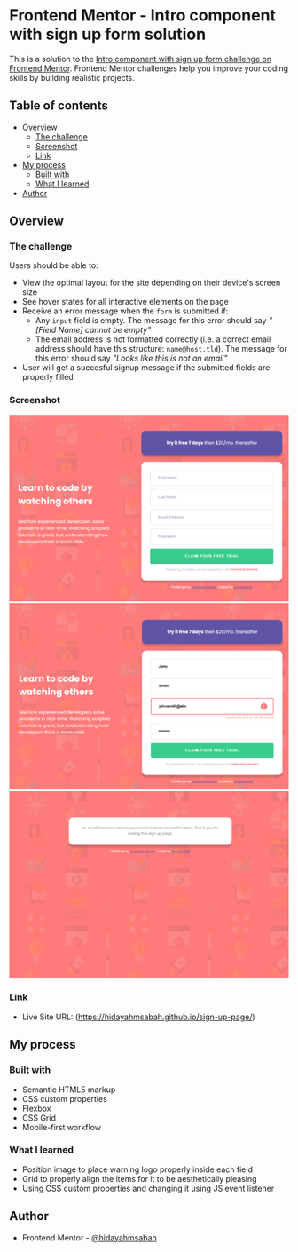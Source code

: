 # Frontend Mentor - Intro component with sign up form solution

This is a solution to the [Intro component with sign up form challenge on Frontend Mentor](https://www.frontendmentor.io/challenges/intro-component-with-signup-form-5cf91bd49edda32581d28fd1). Frontend Mentor challenges help you improve your coding skills by building realistic projects. 

## Table of contents

- [Overview](#overview)
  - [The challenge](#the-challenge)
  - [Screenshot](#screenshot)
  - [Link](#links)
- [My process](#my-process)
  - [Built with](#built-with)
  - [What I learned](#what-i-learned)
- [Author](#author)


## Overview

### The challenge

Users should be able to:

- View the optimal layout for the site depending on their device's screen size
- See hover states for all interactive elements on the page
- Receive an error message when the `form` is submitted if:
  - Any `input` field is empty. The message for this error should say *"[Field Name] cannot be empty"*
  - The email address is not formatted correctly (i.e. a correct email address should have this structure: `name@host.tld`). The message for this error should say *"Looks like this is not an email"*
- User will get a succesful signup message if the submitted fields are properly filled

### Screenshot

![Original view of the page](images/original-state.png?raw=true "Title") 
![Warning for invalid email](images/validation-warning-state.png?raw=true "Title") 
![Successful Signup Feedback](images/successful-signup-state.png?raw=true "Title") 

### Link

- Live Site URL: (https://hidayahmsabah.github.io/sign-up-page/)

## My process

### Built with

- Semantic HTML5 markup
- CSS custom properties
- Flexbox
- CSS Grid
- Mobile-first workflow

### What I learned

- Position image to place warning logo properly inside each field
- Grid to properly align the items for it to be aesthetically pleasing
- Using CSS custom properties and changing it using JS event listener

## Author

- Frontend Mentor - [@hidayahmsabah](https://www.frontendmentor.io/profile/hidayahmsabah)

